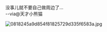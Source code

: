 没事儿就不要自己做周边了...     
--via@天才小熊猫

![0818245a9d854f81825729d335f6583a.jpg](https://wxlzmt.github.io/cdn1/ext/qw/groups/30004/0818245a9d854f81825729d335f6583a.jpg)
